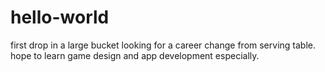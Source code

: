 # hello-world
first drop in a large bucket
looking for a career change from serving table. hope to learn game design and app development especially. 
